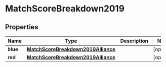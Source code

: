 
# MatchScoreBreakdown2019

## Properties
Name | Type | Description | Notes
------------ | ------------- | ------------- | -------------
**blue** | [**MatchScoreBreakdown2019Alliance**](MatchScoreBreakdown2019Alliance.md) |  |  [optional]
**red** | [**MatchScoreBreakdown2019Alliance**](MatchScoreBreakdown2019Alliance.md) |  |  [optional]



